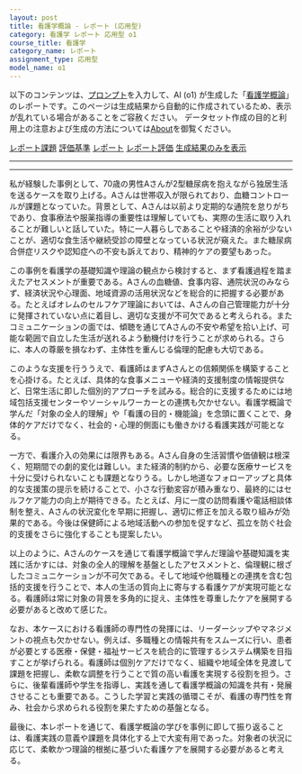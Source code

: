 ```yaml
---
layout: post
title: 看護学概論 - レポート (応用型)
category: 看護学 レポート 応用型 o1
course_title: 看護学
category_name: レポート
assignment_type: 応用型
model_name: o1
---
```


以下のコンテンツは、[プロンプト](https://github.com/takedatoshiyuki/synthetic_assignments/tree/main/generated/看護学/o1/prompt_レポート-応用型.md)を入力して、AI (o1) が生成した「[看護学概論](/contents/看護学/)」のレポートです。このページは生成結果から自動的に作成されているため、表示が乱れている場合があることをご容赦ください。
データセット作成の目的と利用上の注意および生成の方法については[About](/About)を御覧ください。

[レポート課題](../レポート課題-応用型)
[評価基準](../評価基準-応用型)
[レポート](../レポート-応用型)
[レポート評価](../レポート評価-応用型)
[生成結果のみを表示](https://github.com/takedatoshiyuki/synthetic_assignments/tree/main/generated/看護学/o1/レポート-応用型.md)
  

***
***
  
私が経験した事例として、70歳の男性Aさんが2型糖尿病を抱えながら独居生活を送るケースを取り上げる。Aさんは世帯収入が限られており、血糖コントロールが課題となっていた。背景として、Aさんは以前より定期的な通院を怠りがちであり、食事療法や服薬指導の重要性は理解していても、実際の生活に取り入れることが難しいと話していた。特に一人暮らしであることや経済的余裕が少ないことが、適切な食生活や継続受診の障壁となっている状況が窺えた。また糖尿病合併症リスクや認知症への不安も訴えており、精神的ケアの要望もあった。

この事例を看護学の基礎知識や理論の観点から検討すると、まず看護過程を踏まえたアセスメントが重要である。Aさんの血糖値、食事内容、通院状況のみならず、経済状況や心理面、地域資源の活用状況などを総合的に把握する必要がある。たとえばオレムのセルフケア理論においては、Aさんの自己管理能力が十分に発揮されていない点に着目し、適切な支援が不可欠であると考えられる。またコミュニケーションの面では、傾聴を通じてAさんの不安や希望を拾い上げ、可能な範囲で自立した生活が送れるよう動機付けを行うことが求められる。さらに、本人の尊厳を損なわず、主体性を重んじる倫理的配慮も大切である。

このような支援を行ううえで、看護師はまずAさんとの信頼関係を構築することを心掛ける。たとえば、具体的な食事メニューや経済的支援制度の情報提供など、日常生活に即した個別的アプローチを試みる。総合的に支援するためには地域包括支援センターやソーシャルワーカーとの連携も欠かせない。看護学概論で学んだ「対象の全人的理解」や「看護の目的・機能論」を念頭に置くことで、身体的ケアだけでなく、社会的・心理的側面にも働きかける看護実践が可能となる。

一方で、看護介入の効果には限界もある。Aさん自身の生活習慣や価値観は根深く、短期間での劇的変化は難しい。また経済的制約から、必要な医療サービスを十分に受けられないことも課題となりうる。しかし地道なフォローアップと具体的な支援策の提示を続けることで、小さな行動変容が積み重なり、最終的にはセルフケア能力の向上が期待できる。たとえば、月に一度の訪問看護や電話相談体制を整え、Aさんの状況変化を早期に把握し、適切に修正を加える取り組みが効果的である。今後は保健師による地域活動への参加を促すなど、孤立を防ぐ社会的支援をさらに強化することも提案したい。

以上のように、Aさんのケースを通じて看護学概論で学んだ理論や基礎知識を実践に活かすには、対象の全人的理解を基盤としたアセスメントと、倫理観に根ざしたコミュニケーションが不可欠である。そして地域や他職種との連携を含む包括的支援を行うことで、本人の生活の質向上に寄与する看護ケアが実現可能となる。看護師は常に対象の背景を多角的に捉え、主体性を尊重したケアを展開する必要があると改めて感じた。

なお、本ケースにおける看護師の専門性の発揮には、リーダーシップやマネジメントの視点も欠かせない。例えば、多職種との情報共有をスムーズに行い、患者が必要とする医療・保健・福祉サービスを統合的に管理するシステム構築を目指すことが挙げられる。看護師は個別ケアだけでなく、組織や地域全体を見渡して課題を把握し、柔軟な調整を行うことで質の高い看護を実現する役割を担う。さらに、後輩看護師や学生を指導し、実践を通して看護学概論の知識を共有・発展させることも重要である。こうした学習と実践の循環こそが、看護の専門性を育み、社会から求められる役割を果たすための基盤となる。

最後に、本レポートを通じて、看護学概論の学びを事例に即して振り返ることは、看護実践の意義や課題を具体化する上で大変有用であった。対象者の状況に応じて、柔軟かつ理論的根拠に基づいた看護ケアを展開する必要があると考える。
